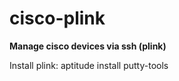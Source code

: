 cisco-plink
===========

<b>Manage cisco devices via ssh (plink)</b>

<p>Install plink: aptitude install putty-tools</p>

